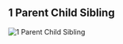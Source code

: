 ## 1 Parent Child Sibling

![1 Parent Child Sibling](https://github.com/user-attachments/assets/15242060-4970-4d97-a284-4c93f5a8fe5e)
